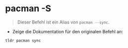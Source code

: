 # pacman -S

> Dieser Befehl ist ein Alias von `pacman --sync`.

- Zeige die Dokumentation für den originalen Befehl an:

`tldr pacman sync`
